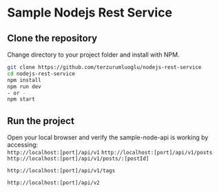 # Sample Nodejs Rest Service

## Clone the repository

Change directory to your project folder and install with NPM.

```bash
git clone https://github.com/terzurumluoglu/nodejs-rest-service
cd nodejs-rest-service
npm install
npm run dev
- or -
npm start
```

## Run the project

Open your local browser and verify the sample-node-api is working by accessing:  
`http://localhost:[port]/api/v1`
`http://localhost:[port]/api/v1/posts`
`http://localhost:[port]/api/v1/posts/:[postId]`

`http://localhost:[port]/api/v1/tags`

`http://localhost:[port]/api/v2`

